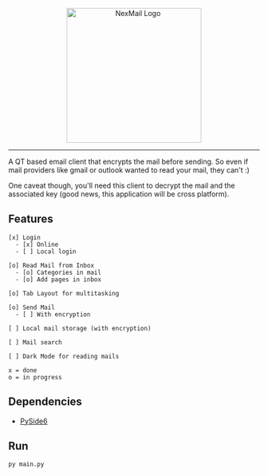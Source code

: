 <p align="center">
  <img src="https://github.com/sz47/NexMail/blob/main/images/nexmail_main.png" align="center" width="270" alt="NexMail Logo"> 
</p>

-----

A QT based email client that encrypts the mail before sending. So even if mail providers like gmail or outlook wanted to read your mail, they can't :)

One caveat though, you'll need this client to decrypt the mail and the associated key (good news, this application will be cross platform).

## Features

```
[x] Login
  - [x] Online
  - [ ] Local login

[o] Read Mail from Inbox
  - [o] Categories in mail
  - [o] Add pages in inbox

[o] Tab Layout for multitasking

[o] Send Mail
  - [ ] With encryption

[ ] Local mail storage (with encryption)

[ ] Mail search

[ ] Dark Mode for reading mails

x = done
o = in progress
```

## Dependencies

+ [PySide6](https://pypi.org/project/PySide6/)

## Run

```
py main.py
```
